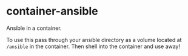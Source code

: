 # container-ansible

Ansible in a container.

To use this pass through your ansible directory as a volume located at `/ansible` in the container. Then shell into the container and use away!
